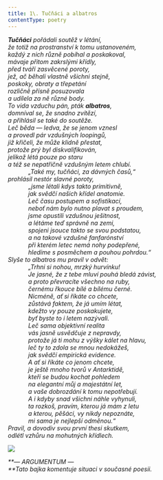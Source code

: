 ```yaml
---
title: 1\. Tučňáci a albatros
contentType: poetry
---
```


<section>

_**Tučňáci** pořádali soutěž v létání,  
že totiž na prostranství k tomu ustanoveném,  
každý z nich různě pobíhal a poskakoval,  
mávaje přitom zakrslými křídly,  
před tváří zasvěcené poroty,  
jež, ač běhali vlastně všichni stejně,  
poskoky, obraty a třepetání  
rozličně přísně posuzovala  
a udílela za ně různé body.  
To vida vzduchu pán, pták **albatros**,  
domníval se, že snadno zvítězí,  
a přihlásil se také do soutěže.  
Leč běda — ledva, že se jenom vznesl  
a provedl pár vzdušných loopingů,  
již křičeli, že může klidně přestat,  
protože prý byl diskvalifikován,  
jelikož létá pouze po staru  
a též se nepatřičně vzdušným letem chlubí.  
            „Také my, tučňáci, za dávných časů,“  
prohlásil nestór slavné poroty,  
            „jsme létali kdys takto primitivně,  
            jak svědčí našich křídel anatomie.  
            Leč času postupem a sofistikací,  
            neboť nám bylo nutno plavat s proudem,  
            jsme opustili vzdušnou ješitnost,  
            a létáme teď správně na zemi,  
            spojeni jsouce takto se svou podstatou,  
            a na takové vzdušné fanfarónství  
            při kterém letec nemá nohy podepřené,  
            hledíme s posměchem a pouhou pohrdou.“  
Slyše to albatros mu pravil v odvět:  
            „Trhni si nohou, mrzký hurvínku!  
            Je jasné, že z tebe mluví pouhá bledá závist,  
            a proto převracíte všechno na ruby,  
            černému řkouce bílé a bílému černé.  
            Nicméně, ať si říkáte co chcete,  
            zůstává faktem, že já umím létat,  
            kdežto vy pouze poskakujete,  
            byť byste to i letem nazývali.  
            Leč sama objektivní realita  
            vás jasně usvědčuje z nepravdy,  
            protože já ti mohu z výšky kálet na hlavu,  
            leč ty to zdola se mnou nedokážeš,  
            jak svědčí empirická evidence.  
            A ať si říkáte co jenom chcete,  
            je ještě mnoho tvorů v Antarktidě,  
            kteří se budou kochat pohledem  
            na elegantní můj a majestátní let,  
            a vaše dobrozdání k tomu nepotřebují.  
            A i kdyby snad všichni náhle vyhynuli,  
            ta rozkoš, pravím, kterou já mám z letu  
            a kterou, pěšáci, vy nikdy nepoznáte,  
            mi sama je nejlepší odměnou.“  
Pravil, a dovodiv svou první thesi skutkem,  
odlétl vzhůru na mohutných křídlech._

  
  

![](../Images/001.jpg)

</section>

<section>

_**— ARGUMENTUM —  
**Tato bajka komentuje situaci v současné poesii._

</section>
